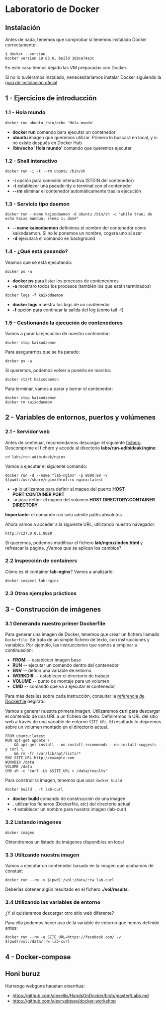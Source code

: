 # Laboratorio de Docker

## Instalación

Antes de nada, tenemos que comprobar si tenemos instalado Docker correctamente:

```
$ docker --version
Docker version 19.03.6, build 369ce74a3c
```

En este caso hemos dejado las VM preparadas con Docker.

Si no lo tuvieramos instalado, nenecesitaríamos instalar Docker siguiendo la [guía de instalación oficial](https://docs.docker.com/install/)

## 1 - Ejercicios de introducción

### 1.1 - Hola mundo

```
docker run ubuntu /bin/echo 'Hola mundo'
```

- **docker run** comando para ejecutar un contenedor
- **ubuntu** imagen que queremos utilizar. Primero lo buscará en local, y si no existe después en Docker Hub
- **/bin/echo 'Hola mundo'** comando que queremos ejecutar

### 1.2 - Shell interactivo

```
docker run -i -t --rm ubuntu /bin/sh
```

- **-i** opción para conexión interactiva (STDIN del contenedor)
- **-t** establecer una pseudo-tty o terminal con el contenedor
- **--rm** eliminar el contenedor automáticamente tras la ejecución

### 1.3 - Servicio tipo daemon

```
docker run --name kaixodaemon -d ubuntu /bin/sh -c "while true; do echo kaixo mundua; sleep 1; done"
```

- **--name kaixodaemon** definimos el nombre del contenedor como kaixodaemon. Si no le ponemos un nombre, cogerá uno al azar
- **-d** ejecutará el comando en background

### 1.4 - ¿Qué está pasando?

Veamos que se está ejecutando:

```
docker ps -a
```

- **docker ps** para listar los procesos de contenedores
- **-a** mostraro todos los procesos (también los que están terminados)

```
docker logs -f kaixodaemon
```

- **docker logs** muestra los logs de un contenedor
- **-f** opción para continuar la salida del log (como tail -f)

### 1.5 - Gestionando la ejecución de contenedores

Vamos a parar la ejecución de nuestro contenedor:

```
docker stop kaixodaemon
```

Para asegurarnos que se ha parado:

```
docker ps -a
```

Si queremos, podemos volver a ponerlo en marcha:

```
docker start kaixodaemon
```

Para terminar, vamos a parar y borrar el contenedor:

```
docker stop kaixodaemon
docker rm kaixodaemon
```

## 2 - Variables de entornos, puertos y volúmenes

### 2.1 - Servidor web

Antes de continuar, recomendamos descargar el siguiente [fichero](/archive/master.zip). Descomprime el fichero y accede al directorio **labs/run-adibideak/nginx**:

```
cd labs/run-adibideak/nginx
```

Vamos a ejecutar el siguiente comando:

```
docker run -d --name "lab-nginx" -p 8080:80 -v $(pwd):/usr/share/nginx/html:ro nginx:latest
```

- **-p** lo utilizamos para definir el mapeo del puerto **HOST PORT:CONTAINER PORT**
- **-v** para definir el mapeo del volumen **HOST DIRECTORY:CONTAINER DIRECTORY**

**Importante**: el comando run solo admite paths absolutos

Ahora vamos a acceder a la siguiente URL, utilizando nuestro navegador:

`http://127.0.0.1:8080`

Si queremos, podemos modificar el fichero **lab/nginx/index.html** y refrescar la página. ¿Vemos que se aplican los cambios?

### 2.2 Inspección de containers

Cómo es el container **lab-nginx**? Vamos a analizarlo:

```
docker inspect lab-nginx
```

### 2.3 Otros ejemplos prácticos



## 3 - Construcción de imágenes

### 3.1 Generando nuestro primer Dockerfile

Para generar una imagen de Docker, tenemos que crear un fichero llamado `Dockerfile`. Se trata de un simple fichero de texto, con instrucciones y variables. Por ejemplo, las instrucciones que vamos a emplear a continuación:

- **FROM** -- establecer imagen base
- **RUN** -- ejecutar un comando dentro del contenedor
- **ENV** -- definir una variable de entorno
- **WORKDIR** -- establecer el directorio de trabajo
- **VOLUME** -- punto de montaje para un volumen
- **CMD** -- comando que va a ejecutar el contenedor

Para más detalles sobre cada instrucción, consultar la [referencia de Dockerfile](https://docs.docker.com/engine/reference/builder/) begiratu.

Vamos a generar nuestra primera imagen. Utilizaremos **curl** para descargar el contenido de una URL a un fichero de texto. Definiremos la URL del sitio web a través de una variable de entorno `SITE_URL`. El resultado lo dejaremos sobre un volumen montado en el directorio actual.

```
FROM ubuntu:latest
RUN apt-get update \
    && apt-get install --no-install-recommends --no-install-suggests -y curl \
    && rm -fr /var/lib/apt/lists/*
ENV SITE_URL http://example.com
WORKDIR /data
VOLUME /data
CMD sh -c "curl -Lk $SITE_URL > /data/results"
```

Para construir la imagen, tenemos que usar `docker build`:

```
docker build . -t lab-curl
```

- **docker build** comando de construcción de una imagen
- **.** utilizar los ficheros (Dockerfile, etc) del directorio actual
- **-t** establecer un nombre para nuestra imagen (lab-curl)

### 3.2 Listando imágenes

```
docker images
```

Obtendremos un listado de imágenes disponibles en local

### 3.3 Utilizando nuestra imagen

Vamos a ejecutar un contenedor basado en la imagen que acabamos de constuir:

```
docker run --rm -v $(pwd):/vol:/data/:rw lab-curl
```

Deberías obtener algún resultado en el fichero **./vol/results**.

### 3.4 Utilizando las variables de entorno

¿Y si quisieramos descargar otro sitio web diferente?

Para ello podemos hacer uso de la variable de entorno que hemos definido antes:

```
docker run --rm -e SITE_URL=https://facebook.com/ -v $(pwd)/vol:/data/:rw lab-curl
```

## 4 - Docker-compose

## Honi buruz

Hurrengo webgune hauetan oinarritua:

- https://github.com/alexellis/HandsOnDocker/blob/master/Labs.md
- https://github.com/alexryabtsev/docker-workshop